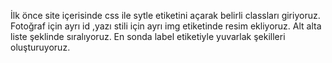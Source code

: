 İlk önce site içerisinde css ile sytle etiketini açarak belirli classları giriyoruz.
Fotoğraf için ayrı id ,yazı stili için ayrı
img etiketinde resim ekliyoruz.
Alt alta liste şeklinde sıralıyoruz.
En sonda label etiketiyle yuvarlak şekilleri oluşturuyoruz.


